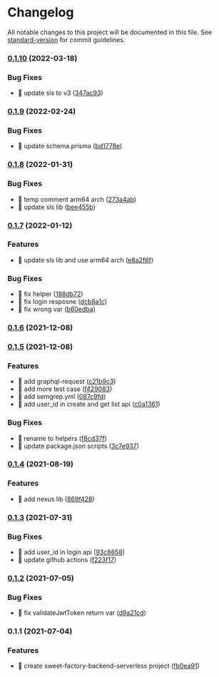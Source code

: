 # Changelog

All notable changes to this project will be documented in this file. See [standard-version](https://github.com/conventional-changelog/standard-version) for commit guidelines.

### [0.1.10](https://github.com/yeukfei02/sweet-factory-backend-serverless/compare/v0.1.9...v0.1.10) (2022-03-18)


### Bug Fixes

* 🐛 update sls to v3 ([347ac93](https://github.com/yeukfei02/sweet-factory-backend-serverless/commit/347ac93ef0ad5cc2647b0c6b91c088254e3c1cf8))

### [0.1.9](https://github.com/yeukfei02/sweet-factory-backend-serverless/compare/v0.1.8...v0.1.9) (2022-02-24)


### Bug Fixes

* 🐛 update schema.prisma ([bd1778e](https://github.com/yeukfei02/sweet-factory-backend-serverless/commit/bd1778e022783efc8a337aa00440a50c2d3c1966))

### [0.1.8](https://github.com/yeukfei02/sweet-factory-backend-serverless/compare/v0.1.7...v0.1.8) (2022-01-31)


### Bug Fixes

* 🐛 temp comment arm64 arch ([273a4ab](https://github.com/yeukfei02/sweet-factory-backend-serverless/commit/273a4ab02087a50f1d857d516a2632348dd900dc))
* 🐛 update sls lib ([bee455b](https://github.com/yeukfei02/sweet-factory-backend-serverless/commit/bee455b2115e5d3e0fb1c1d9959ca82f2c83ab16))

### [0.1.7](https://github.com/yeukfei02/sweet-factory-backend-serverless/compare/v0.1.6...v0.1.7) (2022-01-12)


### Features

* 🎸 update sls lib and use arm64 arch ([e8a2f6f](https://github.com/yeukfei02/sweet-factory-backend-serverless/commit/e8a2f6f3e9777f382e0370012a045bc769b17ca3))


### Bug Fixes

* 🐛 fix helper ([188db72](https://github.com/yeukfei02/sweet-factory-backend-serverless/commit/188db724d3cac7d128062ff0531a0ae894eb7652))
* 🐛 fix login resposne ([dcb8a1c](https://github.com/yeukfei02/sweet-factory-backend-serverless/commit/dcb8a1cae5c956a7d33a589ab718f5b4be114bce))
* 🐛 fix wrong var ([b60edba](https://github.com/yeukfei02/sweet-factory-backend-serverless/commit/b60edba4fadadc97e0ec1861f793cd52f19750c8))

### [0.1.6](https://github.com/yeukfei02/sweet-factory-backend-serverless/compare/v0.1.5...v0.1.6) (2021-12-08)

### [0.1.5](https://github.com/yeukfei02/sweet-factory-backend-serverless/compare/v0.1.4...v0.1.5) (2021-12-08)


### Features

* 🎸 add graphql-request ([c21b9c3](https://github.com/yeukfei02/sweet-factory-backend-serverless/commit/c21b9c372d05eac3e482c09b17dcc1f7a38d2355))
* 🎸 add more test case ([f429083](https://github.com/yeukfei02/sweet-factory-backend-serverless/commit/f429083c711332a9434403949ec9450433f5a254))
* 🎸 add semgrep.yml ([087c9fd](https://github.com/yeukfei02/sweet-factory-backend-serverless/commit/087c9fd637e653838366a1a132d968189fd11a52))
* 🎸 add user_id in create and get list api ([c0a1361](https://github.com/yeukfei02/sweet-factory-backend-serverless/commit/c0a1361edebaa0910da0e7c6723961aa4109c1b7))


### Bug Fixes

* 🐛 rename to helpers ([f8cd37f](https://github.com/yeukfei02/sweet-factory-backend-serverless/commit/f8cd37f93724044bfb8d4b46a861a0fa700ec7af))
* 🐛 update package.json scripts ([3c7e937](https://github.com/yeukfei02/sweet-factory-backend-serverless/commit/3c7e93715bdf4b1762935be7d8e8360c4d1967cc))

### [0.1.4](https://github.com/yeukfei02/sweet-factory-backend-serverless/compare/v0.1.3...v0.1.4) (2021-08-19)


### Features

* 🎸 add nexus lib ([869f428](https://github.com/yeukfei02/sweet-factory-backend-serverless/commit/869f428892ce84fc76dea55c1b319b4044c4c9b0))

### [0.1.3](https://github.com/yeukfei02/sweet-factory-backend-serverless/compare/v0.1.2...v0.1.3) (2021-07-31)


### Bug Fixes

* 🐛 add user_id in login api ([93c8658](https://github.com/yeukfei02/sweet-factory-backend-serverless/commit/93c86580bd5b46b4a6786b8ef96dbb0dce0d1e24))
* 🐛 update github actions ([f223f17](https://github.com/yeukfei02/sweet-factory-backend-serverless/commit/f223f17e396ee43da2280a2583c33967da6efaaf))

### [0.1.2](https://github.com/yeukfei02/sweet-factory-backend-serverless/compare/v0.1.1...v0.1.2) (2021-07-05)


### Bug Fixes

* 🐛 fix validateJwtToken return var ([d9a21cd](https://github.com/yeukfei02/sweet-factory-backend-serverless/commit/d9a21cd909fa70bbc972ff743392c7c363d02873))

### 0.1.1 (2021-07-04)


### Features

* 🎸 create sweet-factory-backend-serverless project ([fb0ea91](https://github.com/yeukfei02/sweet-factory-backend-serverless/commit/fb0ea91b28d295faff764bfd621c34c974b492ed))
